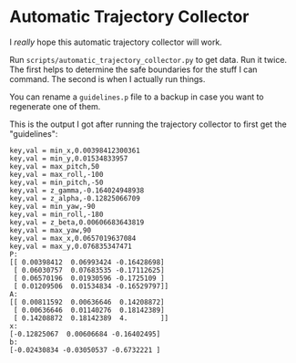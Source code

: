 # Automatic Trajectory Collector

I *really* hope this automatic trajectory collector will work.

Run `scripts/automatic_trajectory_collector.py` to get data. Run it twice. The first helps to determine the safe boundaries for the stuff I can command. The second is when I actually run things.

You can rename a `guidelines.p` file to a backup in case you want to regenerate one of them.

This is the output I got after running the trajectory collector to first get the "guidelines":

```
key,val = min_x,0.00398412300361
key,val = min_y,0.01534833957
key,val = max_pitch,50
key,val = max_roll,-100
key,val = min_pitch,-50
key,val = z_gamma,-0.164024948938
key,val = z_alpha,-0.12825066709
key,val = min_yaw,-90
key,val = min_roll,-180
key,val = z_beta,0.00606683643819
key,val = max_yaw,90
key,val = max_x,0.0657019637084
key,val = max_y,0.076835347471
P:
[[ 0.00398412  0.06993424 -0.16428698]
 [ 0.06030757  0.07683535 -0.17112625]
 [ 0.06570196  0.01930596 -0.1725109 ]
 [ 0.01209506  0.01534834 -0.16529797]]
A:
[[ 0.00811592  0.00636646  0.14208872]
 [ 0.00636646  0.01140276  0.18142389]
 [ 0.14208872  0.18142389  4.        ]]
x:
[-0.12825067  0.00606684 -0.16402495]
b:
[-0.02430834 -0.03050537 -0.6732221 ]
```
